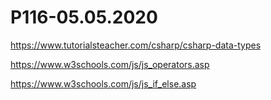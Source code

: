 # P116-05.05.2020

https://www.tutorialsteacher.com/csharp/csharp-data-types

https://www.w3schools.com/js/js_operators.asp

https://www.w3schools.com/js/js_if_else.asp
